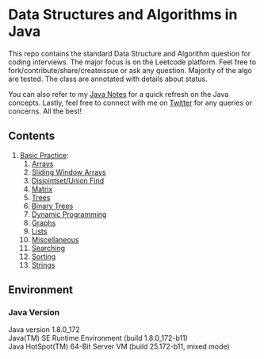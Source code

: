 # Data Structures and Algorithms in Java

This repo contains the standard Data Structure and Algorithm question for coding interviews. The major focus is on the Leetcode platform.
Feel free to fork/contribute/share/createissue or ask any question. Majority of the algo are tested. The class are annotated with details about status. 

You can also refer to my [Java Notes](http://blog..com/category/java) for a quick refresh on the Java concepts. Lastly, feel free to connect with me on [Twitter](https://twitter.com/ram__patra) for any queries or concerns. All the best!

## Contents

1. [Basic Practice](/src/main/java/com//):
    1. [Arrays](/src/arrays)
    2. [Sliding Window Arrays](/src/arrays/slidingwindow)
    3. [Disjointset/Union Find](/src/disjointset)
    4. [Matrix](/src/matrix)
    5. [Trees](/src/trees)
    6. [Binary Trees](/src/trees/binary)
    7. [Dynamic Programming](/src/dynamicprogramming)
    8. [Graphs](/src/graph)
    9. [Lists](/src/lists)
    10. [Miscellaneous](/src/miscellaneous)
    12. [Searching](/src/main/java/com//searching)
    13. [Sorting](/src/sorting)
    14. [Strings](/src/strings)
    
## Environment

### Java Version
Java version 1.8.0_172  
Java(TM) SE Runtime Environment (build 1.8.0_172-b11)  
Java HotSpot(TM) 64-Bit Server VM (build 25.172-b11, mixed mode)

